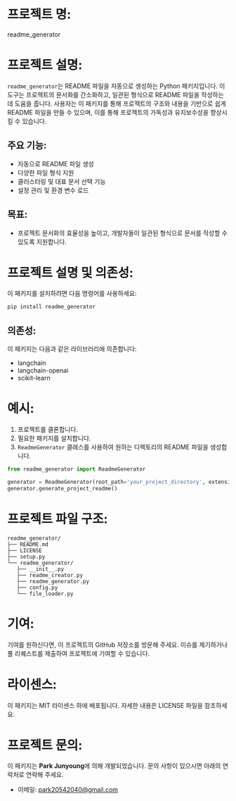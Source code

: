# 프로젝트 명:
readme_generator

# 프로젝트 설명:
`readme_generator`는 README 파일을 자동으로 생성하는 Python 패키지입니다. 이 도구는 프로젝트의 문서화를 간소화하고, 일관된 형식으로 README 파일을 작성하는 데 도움을 줍니다. 사용자는 이 패키지를 통해 프로젝트의 구조와 내용을 기반으로 쉽게 README 파일을 만들 수 있으며, 이를 통해 프로젝트의 가독성과 유지보수성을 향상시킬 수 있습니다.

## 주요 기능:
- 자동으로 README 파일 생성
- 다양한 파일 형식 지원
- 클러스터링 및 대표 문서 선택 기능
- 설정 관리 및 환경 변수 로드

## 목표:
- 프로젝트 문서화의 효율성을 높이고, 개발자들이 일관된 형식으로 문서를 작성할 수 있도록 지원합니다.

# 프로젝트 설명 및 의존성:
이 패키지를 설치하려면 다음 명령어를 사용하세요:

```bash
pip install readme_generator
```

## 의존성:
이 패키지는 다음과 같은 라이브러리에 의존합니다:
- langchain
- langchain-openai
- scikit-learn

# 예시:
1. 프로젝트를 클론합니다.
2. 필요한 패키지를 설치합니다.
3. `ReadmeGenerator` 클래스를 사용하여 원하는 디렉토리의 README 파일을 생성합니다.

```python
from readme_generator import ReadmeGenerator

generator = ReadmeGenerator(root_path='your_project_directory', extensions=['.py', '.md'])
generator.generate_project_readme()
```

# 프로젝트 파일 구조:
```
readme_generator/
├── README.md
├── LICENSE
├── setup.py
└── readme_generator/
   ├── __init__.py
   ├── readme_creator.py
   ├── readme_generator.py
   ├── config.py
   └── file_loader.py
```

# 기여:
기여를 원하신다면, 이 프로젝트의 GitHub 저장소를 방문해 주세요. 이슈를 제기하거나 풀 리퀘스트를 제출하여 프로젝트에 기여할 수 있습니다.

# 라이센스:
이 패키지는 MIT 라이센스 하에 배포됩니다. 자세한 내용은 LICENSE 파일을 참조하세요.

# 프로젝트 문의:
이 패키지는 **Park Junyoung**에 의해 개발되었습니다. 문의 사항이 있으시면 아래의 연락처로 연락해 주세요.
- 이메일: park20542040@gmail.com